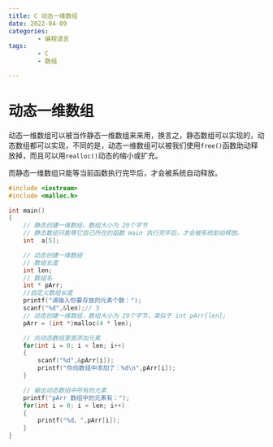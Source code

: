 ```yaml
---
title: C 动态一维数组
date: 2022-04-09
categories:
        - 编程语言
tags:
        - C
        - 数组

---
```


# 动态一维数组

动态一维数组可以被当作静态一维数组来来用，换言之，静态数组可以实现的，动态数组都可以实现，不同的是，动态一维数组可以被我们使用`free()`函数助动释放掉，而且可以用`realloc()`动态的缩小或扩充。

而静态一维数组只能等当前函数执行完毕后，才会被系统自动释放。

```c
#include <iostream>
#include <malloc.h>

int main()
{
    // 静态创建一维数组，数组大小为 20个字节
    // 静态数组只能等它自己所在的函数 main 执行完毕后，才会被系统助动释放。
    int  a[5];

    // 动态创建一维数组
    // 数组长度
    int len;
    // 数组名
    int * pArr;
    //自定义数组长度
    printf("请输入你要存放的元素个数：");
    scanf("%d",&len);// 5
    // 动态创建一维数组，数组大小为 20个字节，类似于 int pArr[len];
    pArr = (int *)malloc(4 * len);

    // 向动态数组里面添加元素
    for(int i = 0; i < len; i++)
    {
        scanf("%d",&pArr[i]);
        printf("你向数组中添加了：%d\n",pArr[i]);
    }

    // 输出动态数组中所有的元素
    printf("pArr 数组中的元素有：");
    for(int i = 0; i < len; i++)
    {
        printf("%d、",pArr[i]);
    }
}

```
